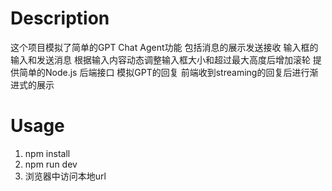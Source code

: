 # Description

这个项目模拟了简单的GPT Chat Agent功能
    包括消息的展示发送接收
    输入框的输入和发送消息
    根据输入内容动态调整输入框大小和超过最大高度后增加滚轮
    提供简单的Node.js 后端接口 模拟GPT的回复
    前端收到streaming的回复后进行渐进式的展示

# Usage
1. npm install
2. npm run dev
3. 浏览器中访问本地url
